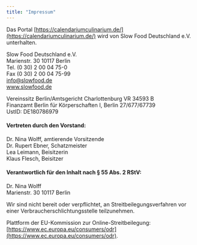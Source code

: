 ```yaml
---
title: "Impressum"
---
```

Das Portal [https://calendariumculinarium.de/](https://calendariumculinarium.de/) wird von Slow Food Deutschland e.V. unterhalten.

Slow Food Deutschland e.V.  
Marienstr. 30
10117 Berlin  
Tel. (0 30) 2 00 04 75-0  
Fax (0 30) 2 00 04 75-99  
info@slowfood.de  
www.slowfood.de

Vereinssitz Berlin/Amtsgericht Charlottenburg VR 34593 B  
Finanzamt Berlin für Körperschaften I, Berlin 27/677/67739  
UstID: DE180786979


#### Vertreten durch den Vorstand:
Dr. Nina Wolff, amtierende Vorsitzende  
Dr. Rupert Ebner, Schatzmeister  
Lea Leimann, Beisitzerin  
Klaus Flesch, Beisitzer

#### Verantwortlich für den Inhalt nach § 55 Abs. 2 RStV:
Dr. Nina Wolff  
Marienstr. 30
10117 Berlin

Wir sind nicht bereit oder verpflichtet, an Streitbeilegungsverfahren vor einer Verbraucherschlichtungsstelle teilzunehmen.

Plattform der EU-Kommission zur Online-Streitbeilegung: [https://www.ec.europa.eu/consumers/odr](https://www.ec.europa.eu/consumers/odr).

